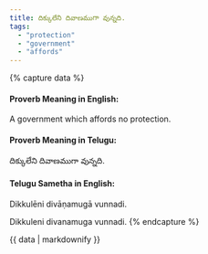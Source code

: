 ```yaml
---
title: దిక్కులేని దివాణముగా వున్నది.
tags:
  - "protection"
  - "government"
  - "affords"
---
```


{% capture data %}
#### Proverb Meaning in English:
A government which affords no protection.

#### Proverb Meaning in Telugu:
దిక్కులేని దివాణముగా వున్నది.

#### Telugu Sametha in English:
Dikkulēni divāṇamugā vunnadi.

Dikkuleni divanamuga vunnadi.
{% endcapture %}

{{ data | markdownify }}

